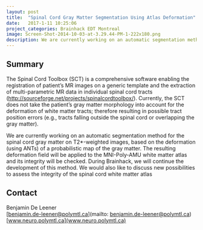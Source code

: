 ```yaml
---
layout: post
title:  "Spinal Cord Gray Matter Segmentation Using Atlas Deformation"
date:   2017-1-11 10:25:06
project_categories: Brainhack EDT Montreal
image: Screen-Shot-2014-10-03-at-3.29.44-PM-1-222x180.png
description: We are currently working on an automatic segmentation method for the spinal cord gray matter on T2*-weighted images, based on the deformation (using ANTs) of a probabilistic map of the gray matter.
---
```

## Summary
The Spinal Cord Toolbox (SCT) is a comprehensive software enabling the registration of patient’s MR images on a generic template and the extraction of multi-parametric MR data in individual spinal cord tracts (http://sourceforge.net/projects/spinalcordtoolbox/). Currently, the SCT does not take the patient’s gray matter morphology into account for the deformation of white matter tracts; therefore resulting in possible tract position errors (e.g., tracts falling outside the spinal cord or overlapping the gray matter).

We are currently working on an automatic segmentation method for the spinal cord gray matter on T2*-weighted images, based on the deformation (using ANTs) of a probabilistic map of the gray matter. The resulting deformation field will be applied to the MNI-Poly-AMU white matter atlas and its integrity will be checked. During Brainhack, we will continue the development of this method. We would also like to discuss new possibilities to assess the integrity of the spinal cord white matter atlas


## Contact  
Benjamin De Leener  
[benjamin.de-leener@polymtl.ca](mailto: benjamin.de-leener@polymtl.ca)  
[www.neuro.polymtl.ca](www.neuro.polymtl.ca)  
